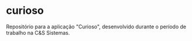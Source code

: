 # curioso
Repositório para a aplicação "Curioso", desenvolvido durante o período de trabalho na C&amp;S Sistemas.
